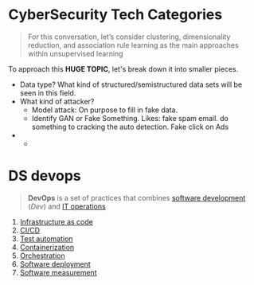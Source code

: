 # CyberSecurity Tech Categories
>For this conversation, let’s consider clustering, dimensionality reduction, and association rule learning as the main approaches within unsupervised learning

To approach this **HUGE TOPIC**, let's break down it into smaller pieces. 

- Data type? What kind of structured/semistructured data sets will be seen in this field. 
- What kind of attacker? 
	- Model attack: On purpose to fill in fake data.
	- Identify GAN or Fake Something. Likes: fake spam email. do something to cracking the auto detection. Fake click on Ads
- 
	- 
# DS devops
> **DevOps** is a set of practices that combines [software development](https://en.wikipedia.org/wiki/Software_development "Software development") (_Dev_) and [IT operations](https://en.wikipedia.org/wiki/IT_operations "IT operations")
1.  [Infrastructure as code](https://en.wikipedia.org/wiki/Infrastructure_as_code "Infrastructure as code")
2.  [CI/CD](https://en.wikipedia.org/wiki/CI/CD "CI/CD")
3.  [Test automation](https://en.wikipedia.org/wiki/Test_automation "Test automation")
4.  [Containerization](https://en.wikipedia.org/wiki/Container_(virtualization) "Container (virtualization)")
5.  [Orchestration](https://en.wikipedia.org/wiki/Orchestration_(computing) "Orchestration (computing)")
6.  [Software deployment](https://en.wikipedia.org/wiki/Software_deployment "Software deployment")
7.  [Software measurement](https://en.wikipedia.org/wiki/Software_measurement "Software measurement")


<!--stackedit_data:
eyJoaXN0b3J5IjpbLTcxMzAwNTM1NCw0NjIxOTg3ODksMTQzOT
QwMjI0MCwxMTE4OTAwOTAwXX0=
-->